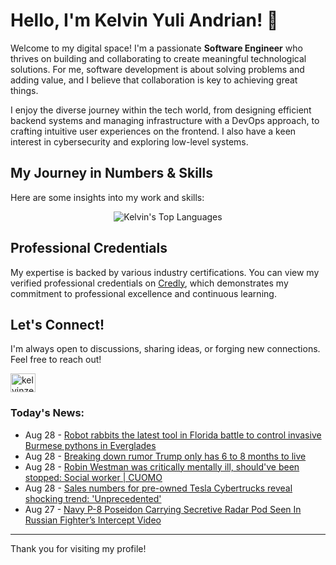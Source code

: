 # Hello, I'm Kelvin Yuli Andrian! 👋

Welcome to my digital space! I'm a passionate **Software Engineer** who thrives on building and collaborating to create meaningful technological solutions. For me, software development is about solving problems and adding value, and I believe that collaboration is key to achieving great things.

I enjoy the diverse journey within the tech world, from designing efficient backend systems and managing infrastructure with a DevOps approach, to crafting intuitive user experiences on the frontend. I also have a keen interest in cybersecurity and exploring low-level systems.

## My Journey in Numbers & Skills

Here are some insights into my work and skills:

<p align="center">
  <img src="https://github-readme-stats.vercel.app/api/top-langs/?username=kelvinzer0&layout=compact&theme=radical" alt="Kelvin's Top Languages" />
</p>

## Professional Credentials

My expertise is backed by various industry certifications. You can view my verified professional credentials on [Credly](https://www.credly.com/users/kelvin-yuli-andrian/badges), which demonstrates my commitment to professional excellence and continuous learning.

## Let's Connect!

I'm always open to discussions, sharing ideas, or forging new connections. Feel free to reach out!

<p align="left">
    <a href="https://linkedin.com/in/kelvinzero" target="blank"><img align="center" src="https://cdn.jsdelivr.net/npm/simple-icons@3.0.1/icons/linkedin.svg" alt="kelvinzero" height="30" width="40" /></a>
</p>

### Today's News:

<!-- feed start -->
- Aug 28 - [Robot rabbits the latest tool in Florida battle to control invasive Burmese pythons in Everglades](https://www.yahoo.com/news/articles/robot-rabbits-latest-tool-florida-040627863.html)
- Aug 28 - [Breaking down rumor Trump only has 6 to 8 months to live](https://www.yahoo.com/news/articles/breaking-down-rumor-trump-only-013000014.html)
- Aug 28 - [Robin Westman was critically mentally ill, should've been stopped: Social worker | CUOMO](https://www.yahoo.com/news/videos/robin-westman-critically-mentally-ill-010645105.html)
- Aug 28 - [Sales numbers for pre-owned Tesla Cybertrucks reveal shocking trend: 'Unprecedented'](https://finance.yahoo.com/news/sales-numbers-pre-owned-tesla-003000083.html)
- Aug 27 - [Navy P-8 Poseidon Carrying Secretive Radar Pod Seen In Russian Fighter’s Intercept Video](https://www.yahoo.com/news/articles/navy-p-8-poseidon-carrying-222855108.html)
<!-- feed end -->

---

Thank you for visiting my profile!
